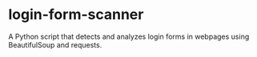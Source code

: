 # login-form-scanner
A Python script that detects and analyzes login forms in webpages using BeautifulSoup and requests.
